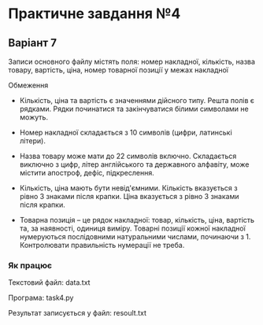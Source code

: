 # Практичне завдання №4
## Варіант 7
Записи основного файлу містять поля: номер накладної, кількість, назва товару,
вартість, ціна, номер товарної позиції у межах накладної

Обмеження

- Кількість, ціна та вартість є значеннями дійсного типу. Решта полів є рядками. Рядки
починатися та закінчуватися білими символами не можуть.

- Номер накладної складається з 10 символів (цифри, латинські літери).

- Назва товару може мати до 22 символів включно. Складається виключно з цифр, літер
англійського та державного алфавіту, може містити апостроф, дефіс, підкреслення.

- Кількість, ціна мають бути невід'ємними. Кількість вказується з рівно 3 знаками після
крапки. Ціна вказується з рівно 3 знаками після крапки.

- Товарна позиція – це рядок накладної: товар, кількість, ціна, вартість та, за наявності,
одиниця виміру. Товарні позиції кожної накладної нумеруються послідовними
натуральними числами, починаючи з 1. Контролювати правильність нумерації не треба.

### Як працює
Текстовий файл: data.txt

Програма: task4.py

Результат записується у файл: resoult.txt
